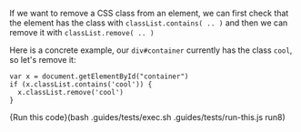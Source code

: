 If we want to remove a CSS class from an element, we can first check that the element has the class with `classList.contains( .. )` and then we can remove it with `classList.remove( .. )`

Here is a concrete example, our `div#container` currently has the class `cool`, so let's remove it:

```
var x = document.getElementById("container")
if (x.classList.contains('cool')) {
  x.classList.remove('cool')
}
```

{Run this code}(bash .guides/tests/exec.sh .guides/tests/run-this.js run8)
